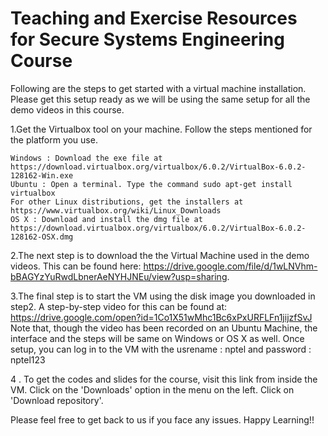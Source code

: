 # Teaching and Exercise Resources for Secure Systems Engineering Course

Following are the steps to get started with a virtual machine installation. Please get this setup ready as we will be using the same setup for all the demo videos in this course.


1.Get the Virtualbox tool on your machine. Follow the steps mentioned for the platform you use.
	
	Windows : Download the exe file at https://download.virtualbox.org/virtualbox/6.0.2/VirtualBox-6.0.2-128162-Win.exe
	Ubuntu : Open a terminal. Type the command sudo apt-get install virtualbox
	For other Linux distributions, get the installers at https://www.virtualbox.org/wiki/Linux_Downloads
	OS X : Download and install the dmg file at https://download.virtualbox.org/virtualbox/6.0.2/VirtualBox-6.0.2-128162-OSX.dmg

2.The next step is to download the the Virtual Machine used in the demo videos. This can be found here:  https://drive.google.com/file/d/1wLNVhm-bBAGYzYuRwdLbnerAeNYHJNEu/view?usp=sharing.

3.The final step is to start the VM using the disk image you downloaded in step2. A step-by-step video for this can be found at: https://drive.google.com/open?id=1Co1X51wMhc1Bc6xPxURFLFn1jijzfSvJ
Note that, though the video has been recorded on an Ubuntu Machine, the interface and the steps will be same on Windows or OS X as well. 
Once setup, you can log in to the VM with the usrename : nptel and password : nptel123 

4 . To get the codes and slides for the course, visit this link from inside the VM. 
Click on the 'Downloads' option in the menu on the left.
Click on 'Download repository'.


Please feel free to get back to us if you face any issues. Happy Learning!!


